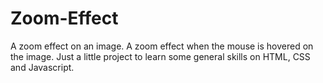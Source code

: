 # Zoom-Effect
A zoom effect on an image. A zoom effect when the mouse is hovered on the image. Just a little project to learn some general skills on HTML, CSS and Javascript.
